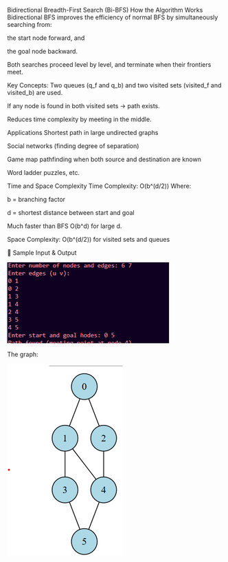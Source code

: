 Bidirectional Breadth-First Search (Bi-BFS)
 How the Algorithm Works
Bidirectional BFS improves the efficiency of normal BFS by simultaneously searching from:

the start node forward, and

the goal node backward.

Both searches proceed level by level, and terminate when their frontiers meet.

Key Concepts:
Two queues (q_f and q_b) and two visited sets (visited_f and visited_b) are used.

If any node is found in both visited sets → path exists.

Reduces time complexity by meeting in the middle.

 Applications
Shortest path in large undirected graphs

Social networks (finding degree of separation)

Game map pathfinding when both source and destination are known

Word ladder puzzles, etc.

Time and Space Complexity
Time Complexity:
O(b^(d/2))
Where:

b = branching factor

d = shortest distance between start and goal

Much faster than BFS O(b^d) for large d.

Space Complexity:
O(b^(d/2)) for visited sets and queues


🧪 Sample Input & Output



![alt text](image.png)


The graph:


![alt text](images/bidrec.png)
